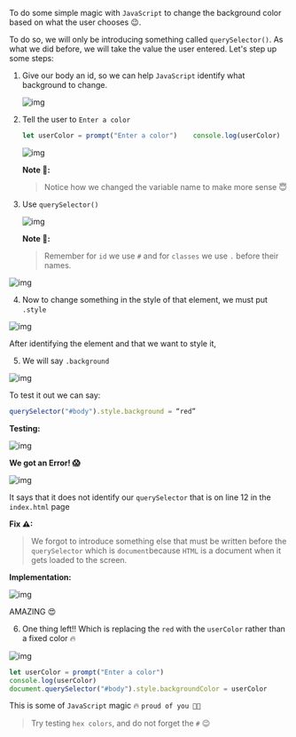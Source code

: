 To do some simple magic with `JavaScript` to change the background color based on what the user chooses 😉.

To do so, we will only be introducing something called `querySelector()`. As what we did before, we will take the value the user entered. Let's step up some steps: 

1. Give our body an id, so we can help `JavaScript` identify what background to change.

   ![img](https://lh4.googleusercontent.com/1qjO3GvgXg6Fup5FdM1pOpbDDHks1Bs0FfvHYsuzl64cxifeXSTHRntOUURhfaplZyHyCq6olVjn5lSE0Fpb5FW2DMPiFFFITLKGFDOMxm1LTtNHO_rpUjh8MU4RQpthZVKMSLl8)

2. Tell the user to `Enter a color`

   ```javascript
   let userColor = prompt("Enter a color")    console.log(userColor)
   ```

   ![img](https://lh4.googleusercontent.com/VwUL-kC88f277P3FVYdJYGYM3oF82WLvlmMr1tMDtNLjDuCi7el0XEFy0EEYFmWHzWBCjvcxx05wz62-vCMLd90zBygLcnYp5VmsNwZRZv2_woEyJT67xjAfLbh_6fPselaLyPsY)

   **Note 📝:**

   > Notice how we changed the variable name to make more sense 😇

3. Use `querySelector()`

   ![img](https://lh6.googleusercontent.com/PlsAHCJR4lNIK1JfQVpn1gKrkEcz46Qf9Mcw2L3zv__0o0dOaZ2G2dSth_CszAKIyqzDj2pzBJDYQZymjf5gmBQjDtPIkUvOCrqS2ZoYAy8ugl5Bxu6YBMJtt8jOGGZUtESlr8rb)

   **Note 📝:**

   > Remember for `id` we use `#` and for `classes` we use `.` before their names.

![img](https://lh5.googleusercontent.com/jqYsESWlJxpjmK4p-On4ag_SE4qOBWynwRchJUZQP7_Miw1vp8gC5fG6QkjTppSfNjR6B-ynPCJTwd4Yzq-bPZoEoGwxENM4yokcEsVlJauRKZivIgcV9svsZojJgfObWq7VGkZG)

4. Now to change something in the style of that element, we must put `.style`


![img](https://lh6.googleusercontent.com/zgl-m--d-ubyyorqK_dhYsUh5Q3uuqKaXaV2dLjoHIkWqmgfN3J3F7FU1JLX-xFsrlLWlvku9wAakMRMZQZbn9TGwsl9PrzUL1zLgIk1IcEWW9FQ1RKFUPBN-JVuCeMAgp6Qb1Rq)

After identifying the element and that we want to style it, 

5. We will say `.background`

![img](https://lh4.googleusercontent.com/qhmg_Dl4yKKpY9c-QsPKzs6abi6VKcm4m4SA-eQCew_whgqIEX76GraqXy3g3DbuqVU5uZysCrBfcLuHUihZUSbX3A-8nvjtfaxuY7wnfiMoWYvP3zaoCQoi7XVlc0weUhdo2Frz)

To test it out we can say:

```javascript
querySelector("#body").style.background = “red”
```

**Testing:** 

![img](https://lh5.googleusercontent.com/2d0pY_shp5L_ZntOAINrbdAud_bUjmrz3AOp8yOBmh5ggCe8KpeYzNJzNlKrjgk-LfigKBlHuDwCEgu8cZmXGLFEsm7iEt5RjFXchg7w3jkzfgjJxCuDrG9oC97xkEyBzN5nMCra)

**We got an Error! 😱**


![img](https://lh3.googleusercontent.com/kAkgorkzuGnujBeBVFaavaSVoXhtWPYA_495t-OqnLJLiDBaGVYytCGKDEM3i98KrnmNavnjv4zZy9Y7gcFZ5eVEaSIdXNgBQMZqgR5NoBtJwUXBFZKM0X_ooEK9_XIJL9zji9g2)

It says that it does not identify our `querySelector` that is on line 12 in the `index.html` page

**Fix ⚠:**

> We forgot to introduce something else that must be written before the `querySelector` which is `document`because `HTML` is a document when it gets loaded to the screen.

**Implementation:** 


![img](https://lh5.googleusercontent.com/3dFz6WeSh17t6n8KP8EYx2H8u2RcJGE6PFs8ZrsoVybPpeQNQZgxc6nnuXojH7SWVanIPWn9itnx6I4xmKae-sglYBRsACbhqEuoSEyVbGi-zkTRXYTuEKwF2KeHJujpUxwUa0mm)

AMAZING 😍

6. One thing left!! Which is replacing the `red` with the `userColor` rather than a fixed color 🔥


![img](https://lh6.googleusercontent.com/DyTMSqAlFAdWumPWvPgZ_52A6bodUaAguY0kabHD596NkVygc6kOpXwwCREBfNxAyQPtuRg85QtwOiMasBERf7gQ5U0hg9hgyl5WoFgVijaf7qU5oUvl6URCyzm35ZqFUuUcvCbY)

   

````javascript
let userColor = prompt("Enter a color")
console.log(userColor)
document.querySelector("#body").style.backgroundColor = userColor
````

This is some of `JavaScript` magic 🔥 `proud of you 👏🏻`

> Try testing `hex colors`, and do not forget the `#` 😉

